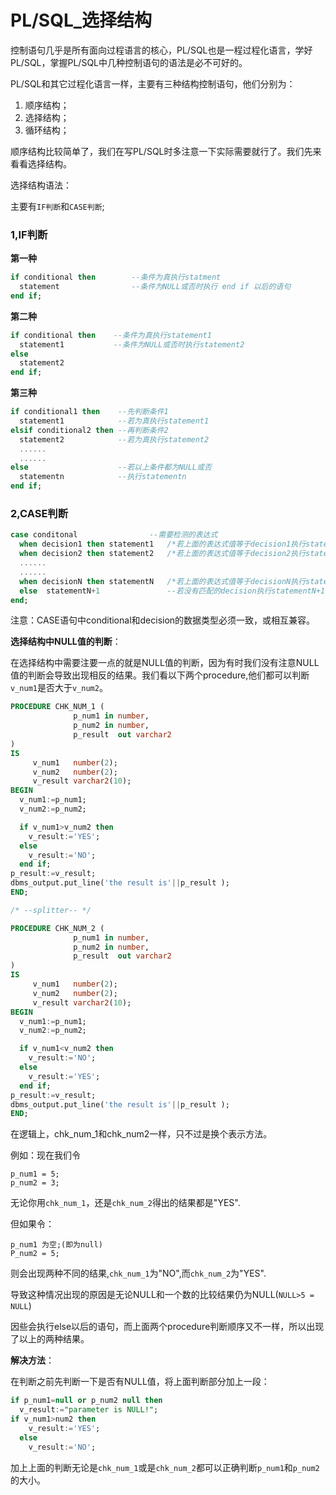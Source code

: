 PL/SQL_选择结构
=====

控制语句几乎是所有面向过程语言的核心，PL/SQL也是一程过程化语言，学好PL/SQL，掌握PL/SQL中几种控制语句的语法是必不可好的。

PL/SQL和其它过程化语言一样，主要有三种结构控制语句，他们分别为：

1. 顺序结构；
2. 选择结构；
3. 循环结构；

顺序结构比较简单了，我们在写PL/SQL时多注意一下实际需要就行了。我们先来看看选择结构。

选择结构语法：

主要有`IF判断`和`CASE判断`;

### 1,IF判断

**第一种**

```sql
if conditional then        --条件为真执行statment
  statement                --条件为NULL或否时执行 end if 以后的语句
end if;
```

**第二种**

```sql
if conditional then    --条件为真执行statement1
  statement1           --条件为NULL或否时执行statement2
else
  statement2
end if;
```

**第三种**

```sql
if conditional1 then    --先判断条件1
  statement1            --若为真执行statement1
elsif conditional2 then --再判断条件2
  statement2            --若为真执行statement2
  ......
  ......
else                    --若以上条件都为NULL或否
  statementn            --执行statementn
end if;
```

### 2,CASE判断

```sql
case conditonal                --需要检测的表达式
  when decision1 then statement1   /*若上面的表达式值等于decision1执行statement1*/
  when decision2 then statement2   /*若上面的表达式值等于decision2执行statement2*/
  ......
  ......
  when decisionN then statementN   /*若上面的表达式值等于decisionN执行statementN*/
  else  statementN+1               --若没有匹配的decision执行statementN+1
end;
```

注意：CASE语句中conditional和decision的数据类型必须一致，或相互兼容。

**选择结构中NULL值的判断**：

在选择结构中需要注要一点的就是NULL值的判断，因为有时我们没有注意NULL值的判断会导致出现相反的结果。我们看以下两个procedure,他们都可以判断`v_num1`是否大于`v_num2`。

```sql
PROCEDURE CHK_NUM_1 (
              p_num1 in number,
              p_num2 in number,
              p_result  out varchar2
)
IS
     v_num1   number(2);
     v_num2   number(2);
     v_result varchar2(10);
BEGIN
  v_num1:=p_num1;
  v_num2:=p_num2;

  if v_num1>v_num2 then
    v_result:='YES';
  else
    v_result:='NO';
  end if;
p_result:=v_result;
dbms_output.put_line('the result is'||p_result );
END;

/* --splitter-- */

PROCEDURE CHK_NUM_2 (
              p_num1 in number,
              p_num2 in number,
              p_result  out varchar2
)
IS
     v_num1   number(2);
     v_num2   number(2);
     v_result varchar2(10);
BEGIN
  v_num1:=p_num1;
  v_num2:=p_num2;

  if v_num1<v_num2 then
    v_result:='NO';
  else
    v_result:='YES';
  end if;
p_result:=v_result;
dbms_output.put_line('the result is'||p_result );
END;
```

在逻辑上，chk_num_1和chk_num2一样，只不过是换个表示方法。

例如：现在我们令

```text
p_num1 = 5;
p_num2 = 3;
```

无论你用`chk_num_1`，还是`chk_num_2`得出的结果都是"YES".

但如果令：

```text
p_num1 为空;(即为null)
P_num2 = 5;
```

则会出现两种不同的结果,`chk_num_1`为"NO",而`chk_num_2`为"YES".

导致这种情况出现的原因是无论NULL和一个数的比较结果仍为NULL(`NULL>5 = NULL`)

因些会执行else以后的语句，而上面两个procedure判断顺序又不一样，所以出现了以上的两种结果。

**解决方法**：

在判断之前先判断一下是否有NULL值，将上面判断部分加上一段：

```sql
if p_num1=null or p_num2 null then
  v_result:="parameter is NULL!";
if v_num1>num2 then
    v_result:='YES';
  else
    v_result:='NO';
```

加上上面的判断无论是`chk_num_1`或是`chk_num_2`都可以正确判断`p_num1`和`p_num2`的大小。
